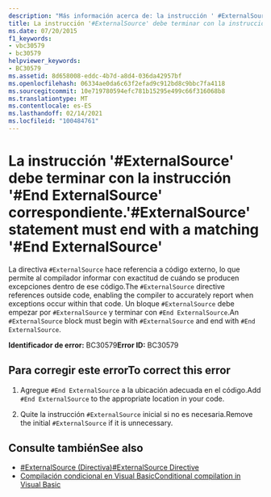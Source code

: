 ```yaml
---
description: "Más información acerca de: la instrucción ' #ExternalSource ' debe terminar con la instrucción ' #End ExternalSource ' correspondiente"
title: La instrucción '#ExternalSource' debe terminar con la instrucción '#End ExternalSource' correspondiente.
ms.date: 07/20/2015
f1_keywords:
- vbc30579
- bc30579
helpviewer_keywords:
- BC30579
ms.assetid: 8d658008-eddc-4b7d-a8d4-036da42957bf
ms.openlocfilehash: 06334ae0da6c63f2efad9c912bd8c9bbc7fa4118
ms.sourcegitcommit: 10e719780594efc781b15295e499c66f316068b8
ms.translationtype: MT
ms.contentlocale: es-ES
ms.lasthandoff: 02/14/2021
ms.locfileid: "100484761"
---
```

# <a name="externalsource-statement-must-end-with-a-matching-end-externalsource"></a><span data-ttu-id="527a2-103">La instrucción '#ExternalSource' debe terminar con la instrucción '#End ExternalSource' correspondiente.</span><span class="sxs-lookup"><span data-stu-id="527a2-103">'#ExternalSource' statement must end with a matching '#End ExternalSource'</span></span>

<span data-ttu-id="527a2-104">La directiva `#ExternalSource` hace referencia a código externo, lo que permite al compilador informar con exactitud de cuándo se producen excepciones dentro de ese código.</span><span class="sxs-lookup"><span data-stu-id="527a2-104">The `#ExternalSource` directive references outside code, enabling the compiler to accurately report when exceptions occur within that code.</span></span> <span data-ttu-id="527a2-105">Un bloque `#ExternalSource` debe empezar por `#ExternalSource` y terminar con `#End ExternalSource`.</span><span class="sxs-lookup"><span data-stu-id="527a2-105">An `#ExternalSource` block must begin with `#ExternalSource` and end with `#End ExternalSource`.</span></span>  
  
 <span data-ttu-id="527a2-106">**Identificador de error:** BC30579</span><span class="sxs-lookup"><span data-stu-id="527a2-106">**Error ID:** BC30579</span></span>  
  
## <a name="to-correct-this-error"></a><span data-ttu-id="527a2-107">Para corregir este error</span><span class="sxs-lookup"><span data-stu-id="527a2-107">To correct this error</span></span>  
  
1. <span data-ttu-id="527a2-108">Agregue `#End ExternalSource` a la ubicación adecuada en el código.</span><span class="sxs-lookup"><span data-stu-id="527a2-108">Add `#End ExternalSource` to the appropriate location in your code.</span></span>  
  
2. <span data-ttu-id="527a2-109">Quite la instrucción `#ExternalSource` inicial si no es necesaria.</span><span class="sxs-lookup"><span data-stu-id="527a2-109">Remove the initial `#ExternalSource` if it is unnecessary.</span></span>  
  
## <a name="see-also"></a><span data-ttu-id="527a2-110">Consulte también</span><span class="sxs-lookup"><span data-stu-id="527a2-110">See also</span></span>

- [<span data-ttu-id="527a2-111">#ExternalSource (Directiva)</span><span class="sxs-lookup"><span data-stu-id="527a2-111">#ExternalSource Directive</span></span>](../language-reference/directives/externalsource-directive.md)
- [<span data-ttu-id="527a2-112">Compilación condicional en Visual Basic</span><span class="sxs-lookup"><span data-stu-id="527a2-112">Conditional compilation in Visual Basic</span></span>](../programming-guide/program-structure/conditional-compilation.md)
